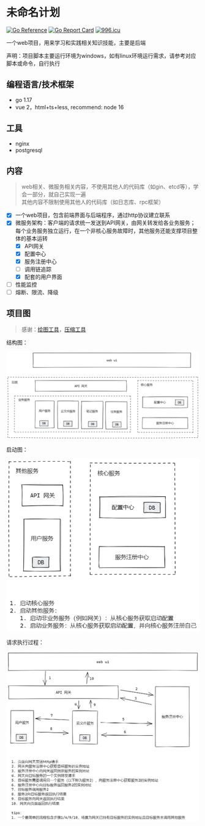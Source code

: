 # 未命名计划

[![Go Reference](https://pkg.go.dev/badge/github.com/mats9693/unnamed_plan.svg)](https://pkg.go.dev/github.com/mats9693/unnamed_plan)
[![Go Report Card](https://goreportcard.com/badge/github.com/mats9693/unnamed_plan)](https://goreportcard.com/report/github.com/mats9693/unnamed_plan)
[![996.icu](https://img.shields.io/badge/link-996.icu-red.svg)](https://996.icu)

一个web项目，用来学习和实践相关知识技能，主要是后端

声明：项目脚本主要运行环境为windows，如有linux环境运行需求，请参考对应脚本或命令，自行执行

## 编程语言/技术框架

- go 1.17
- vue 2，html+ts+less, recommend: node 16

## 工具

- nginx
- postgresql

## 内容

> web相关、微服务相关内容，不使用其他人的代码库（如gin、etcd等），学会一部分，就自己实现一遍  
> 其他内容不限制使用其他人的代码库（如日志库、rpc框架）

- [x] 一个web项目，包含前端界面与后端程序，通过http协议建立联系
- [x] 微服务架构：客户端的请求统一发送到API网关，由网关转发给各业务服务；每个业务服务独立运行，在一个非核心服务故障时，其他服务还能支撑项目整体的基本运转
    - [x] API网关
    - [x] 配置中心
    - [x] 服务注册中心
    - [ ] 调用链追踪
    - [x] 配套的用户界面
- [ ] 性能监控
- [ ] 熔断、限流、降级

## 项目图

> 感谢：[绘图工具](https://excalidraw.com)，[压缩工具](https://tinypng.com)

结构图：

![结构图](/doc/img/structure.png)

启动图：

![启动图](/doc/img/start.png)

请求执行过程：

![请求执行过程](/doc/img/execute_request.png)
